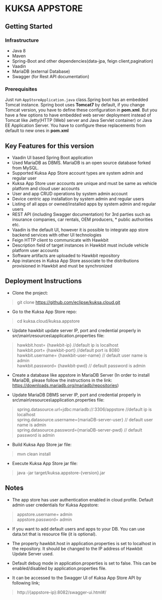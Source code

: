 # KUKSA APPSTORE

## Getting Started

### Infrastructure

- Java 8
- Maven
- Spring-Boot and other dependencies(data-jpa, feign client,pagination)
- Vaadin
- MariaDB (external Database)
- Swagger (for Rest API documentation)

### Prerequisites
Just run `AppStoreApplication.java` class.Spring boot has an embedded Tomcat instance. Spring boot uses **Tomcat7** by default, if you change Tomcat version, you have to define these configuration in **pom.xml**. But you have a few options to have embedded web server deployment instead of Tomcat like Jetty(HTTP (Web) server and Java Servlet container) or Java EE Application Server. You have to configure these replacements from default to new ones in **pom.xml**

## Key Features for this version
* Vaadin UI based Spring Boot application
* Used MariaDB as DBMS. MariaDB is an open source database forked from MySQL.
* Supported Kuksa App Store account types are system admin and regular user
* Kuksa App Store user accounts are unique and must be same as vehicle platform and cloud user accounts
* User and app CRUD operations by system admin account
* Device centric app installation by system admin and regular users
* Listing of all apps or owned/installed apps by system admin and regular users
* REST API (including Swagger documentation) for 3rd parties such as insurance companies, car rentals, OEM producers, * public authorities etc.
* Vaadin is the default UI, however it is possible to integrate app store backend services with other UI technologies
* Feign HTTP client to communicate with Hawkbit
* Description field of target instances in Hawkbit must include vehicle platform user accounts
* Software artifacts are uploaded to Hawkbit repository
* App instances in Kuksa App Store associate to the distributions provisioned in Hawkbit and must be synchronized

## Deployment Instructions

- Clone the project:

> git clone https://github.com/eclipse/kuksa.cloud.git  


- Go to the Kuksa App Store repo:

> cd kuksa.cloud/kuksa.appstore
 

- Update hawkbit update server IP, port and credential properly in src\main\resources\application.properties file:

> hawkbit.host= {hawkbit-ip}  //default ip is localhost  
> hawkbit.port= {hawkbit-port} //default port is 8080  
> hawkbit.username= {hawkbit-user-name} // default user name is admin  
> hawkbit.password= {hawkbit-pwd} // default password is admin 

- Create a database like appstore in MariaDB Server (In order to install MariaDB, please follow the instructions in the link: https://downloads.mariadb.org/mariadb/repositories) 

 
- Update MariaDB DBMS server IP, port and credential properly in src\main\resources\application.properties file: 

> spring.datasource.url=jdbc:mariadb://:3306/appstore    //default ip is localhost  
> spring.datasource.username={mariaDB-server-user}          // default user name is admin  
> spring.datasource.password={mariaDB-server-pwd}           // default password is admin  

- Build Kuksa App Store jar file:

> mvn clean install

- Execute Kuksa App Store jar file:

> java -jar target/kuksa.appstore-{version}.jar



## Notes
- The app store has user authentication enabled in cloud profile. Default admin user credentials for Kuksa Appstore:

> appstore.username= admin   
> appstore.password= admin

- If you want to add default users and apps to your DB. You can use data.txt that is resource file (it is optional).

- The property hawkbit.host in application.properties is set to localhost in the repository. It should be changed to the IP address of Hawkbit Update Server used.

- Default debug mode in application.properties is set to false. This can be enabled/disabled by application.properties file.

- It can be accessed to the Swagger UI of Kuksa App Store API by following link;

> http://{appstore-ip}:8082/swagger-ui.html#/

